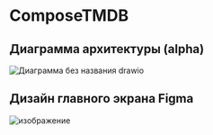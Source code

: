 # ComposeTMDB
## Диаграмма архитектуры (alpha)
![Диаграмма без названия drawio](https://user-images.githubusercontent.com/59366804/161560205-e4971c9d-b4a8-4835-8e34-6d105213a1c3.png)

## Дизайн главного экрана Figma
![изображение](https://user-images.githubusercontent.com/59366804/161560284-813feacd-61bd-424d-942e-74f7da6e67af.png)
